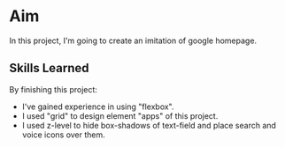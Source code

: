 # Aim
In this project, I'm going to create an imitation of google homepage.
## Skills Learned
By finishing this project:
* I've gained experience in using "flexbox".
* I used "grid" to design element "apps" of this project.
* I used z-level to hide box-shadows of text-field and place search and voice icons over them.